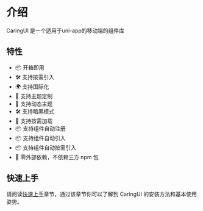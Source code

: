 # 介绍
CaringUI 是一个适用于uni-app的移动端的组件库

## 特性
- 📦 开箱即用
- 🛠 支持按需引入
- 🌍 支持国际化
- 🎨 支持主题定制
- 🔧 支持动态主题
- 🛠 支持暗黑模式
- 🚀 支持按需加载
- 📦 支持组件自动注册
- 📦 支持组件自动引入
- 📦 支持组件自动按需引入
- 🚀 零外部依赖，不依赖三方 npm 包

## 快速上手
请阅读[快速上手](/guide/快速上手)章节，通过该章节你可以了解到 CaringUI 的安装方法和基本使用姿势。
